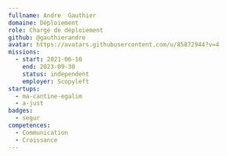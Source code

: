 ```yaml
---
fullname: Andre  Gauthier
domaine: Déploiement
role: Chargé de déploiement
github: @gauthierandre
avatar: https://avatars.githubusercontent.com/u/85872944?v=4
missions:
  - start: 2021-06-10
    end: 2023-09-30
    status: independent
    employer: Scopyleft
startups:
  - ma-cantine-egalim
  - a-just
badges:
  - segur
competences:
  - Communication
  - Croissance
---
```

